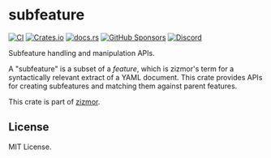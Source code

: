 # subfeature

[![CI](https://github.com/zizmorcore/zizmor/actions/workflows/ci.yml/badge.svg)](https://github.com/zizmorcore/zizmor/actions/workflows/ci.yml)
[![Crates.io](https://img.shields.io/crates/v/subfeature)](https://crates.io/crates/subfeature)
[![docs.rs](https://img.shields.io/docsrs/subfeature)](https://docs.rs/subfeature)
[![GitHub Sponsors](https://img.shields.io/github/sponsors/woodruffw?style=flat&logo=githubsponsors&labelColor=white&color=white)](https://github.com/sponsors/woodruffw)
[![Discord](https://img.shields.io/badge/Discord-%235865F2.svg?logo=discord&logoColor=white)](https://discord.com/invite/PGU3zGZuGG)

Subfeature handling and manipulation APIs.

A "subfeature" is a subset of a _feature_, which is zizmor's term for a
syntactically relevant extract of a YAML document. This crate provides
APIs for creating subfeatures and matching them against parent features.

This crate is part of [zizmor](https://zizmor.sh).

## License

MIT License.
